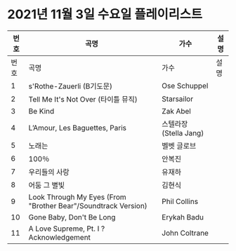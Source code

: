 # 2021년 11월 3일 수요일 플레이리스트

| 번호 | 곡명 | 가수 | 설명 |
|------|------|------|------|
| 번호 | 곡명 | 가수 | 설명 |
| 1 | s'Rothe-Zauerli (B기도문) | Ose Schuppel |  |
| 2 | Tell Me It's Not Over (타이틀 뮤직) | Starsailor |  |
| 3 | Be Kind | Zak Abel |  |
| 4 | L’Amour, Les Baguettes, Paris | 스텔라장 (Stella Jang) |  |
| 5 | 노래는 | 벨벳 글로브 |  |
| 6 | 100％ | 안복진 |  |
| 7 | 우리들의 사랑 | 유재하 |  |
| 8 | 어둠 그 별빛 | 김현식 |  |
| 9 | Look Through My Eyes (From "Brother Bear"/Soundtrack Version) | Phil Collins |  |
| 10 | Gone Baby, Don't Be Long | Erykah Badu |  |
| 11 | A Love Supreme, Pt. I ? Acknowledgement | John Coltrane |  |
